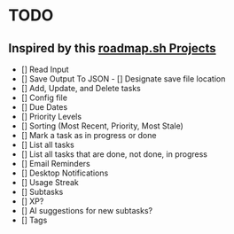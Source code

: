 # TODO 
## Inspired by this [roadmap.sh Projects](https://roadmap.sh/projects/task-tracker)
- [] Read Input
- [] Save Output To JSON
		- [] Designate save file location
- [] Add, Update, and Delete tasks
- [] Config file
- [] Due Dates
- [] Priority Levels
- [] Sorting (Most Recent, Priority, Most Stale)
- [] Mark a task as in progress or done
- [] List all tasks
- [] List all tasks that are done, not done, in progress
- [] Email Reminders
- [] Desktop Notifications
- [] Usage Streak
- [] Subtasks
- [] XP?
- [] AI suggestions for new subtasks?
- [] Tags

